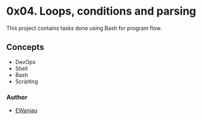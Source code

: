 # 0x04. Loops, conditions and parsing
This project contains tasks done using Bash for program flow.

## Concepts
- DevOps
- Shell
- Bash
- Scripting

### Author
- [EWanjau](https://github.com/EWanjau)
